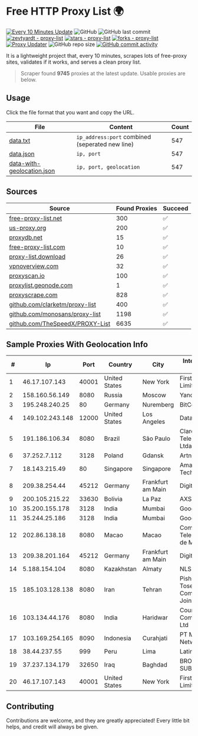 
# Free HTTP Proxy List 🌍

[![Every 10 Minutes Update](https://github.com/mertguvencli/http-proxy-list/actions/workflows/main.yml/badge.svg?branch=main)](https://github.com/mertguvencli/http-proxy-list/actions/workflows/main.yml)
![GitHub](https://img.shields.io/github/license/mertguvencli/http-proxy-list)
![GitHub last commit](https://img.shields.io/github/last-commit/mertguvencli/http-proxy-list)
[![zevtyardt - proxy-list](https://img.shields.io/static/v1?label=zevtyardt&message=proxy-list&color=blue&logo=github)](https://github.com/zevtyardt/proxy-list "Go to GitHub repo")
[![stars - proxy-list](https://img.shields.io/github/stars/zevtyardt/proxy-list?style=social)](https://github.com/zevtyardt/proxy-list)
[![forks - proxy-list](https://img.shields.io/github/forks/zevtyardt/proxy-list?style=social)](https://github.com/zevtyardt/proxy-list)
[![Proxy Updater](https://github.com/zevtyardt/proxy-list/workflows/Proxy%20Updater/badge.svg)](https://github.com/zevtyardt/proxy-list/actions?query=workflow:"Proxy+Updater")
![GitHub repo size](https://img.shields.io/github/repo-size/zevtyardt/proxy-list)
[![GitHub commit activity](https://img.shields.io/github/commit-activity/m/zevtyardt/proxy-list?logo=commits)](https://github.com/zevtyardt/proxy-list/commits/main)

It is a lightweight project that, every 10 minutes, scrapes lots of free-proxy sites, validates if it works, and serves a clean proxy list.

> Scraper found **9745** proxies at the latest update. Usable proxies are below.

## Usage

Click the file format that you want and copy the URL.

|File|Content|Count|
|----|-------|-----|
|[data.txt](https://raw.githubusercontent.com/mertguvencli/http-proxy-list/main/proxy-list/data.txt)|`ip_address:port` combined (seperated new line)|547|
|[data.json](https://raw.githubusercontent.com/mertguvencli/http-proxy-list/main/proxy-list/data.json)|`ip, port`|547|
|[data-with-geolocation.json](https://raw.githubusercontent.com/mertguvencli/http-proxy-list/main/proxy-list/data-with-geolocation.json)|`ip, port, geolocation`|547|

## Sources

|Source|Found Proxies|Succeed|
|------|-------------|-------|
|[free-proxy-list.net](https://free-proxy-list.net)|300|✅|
|[us-proxy.org](https://www.us-proxy.org)|200|✅|
|[proxydb.net](http://proxydb.net)|15|✅|
|[free-proxy-list.com](https://free-proxy-list.com/?page=&port=&type%5B%5D=http&type%5B%5D=https&up_time=0&search=Search)|10|✅|
|[proxy-list.download](https://www.proxy-list.download/HTTP)|26|✅|
|[vpnoverview.com](https://vpnoverview.com/privacy/anonymous-browsing/free-proxy-servers)|32|✅|
|[proxyscan.io](https://www.proxyscan.io)|100|✅|
|[proxylist.geonode.com](https://proxylist.geonode.com/api/proxy-list?limit=300&page=1&sort_by=lastChecked&sort_type=desc&protocols=http,https)|1|✅|
|[proxyscrape.com](https://api.proxyscrape.com/v2/?request=displayproxies&protocol=http&timeout=10000&country=all&ssl=all&anonymity=all)|828|✅|
|[github.com/clarketm/proxy-list](https://raw.githubusercontent.com/clarketm/proxy-list/master/proxy-list-raw.txt)|400|✅|
|[github.com/monosans/proxy-list](https://raw.githubusercontent.com/monosans/proxy-list/main/proxies/http.txt)|1198|✅|
|[github.com/TheSpeedX/PROXY-List](https://raw.githubusercontent.com/TheSpeedX/PROXY-List/master/http.txt)|6635|✅|


## Sample Proxies With Geolocation Info

|#|Ip|Port|Country|City|Internet Service Provider|
|-|--|----|-------|----|-------------------------|
|1|46.17.107.143|40001|United States|New York|First Server Limited|
|2|158.160.56.149|8080|Russia|Moscow|Yandex.Cloud LLC|
|3|195.248.240.25|80|Germany|Nuremberg|BitCommand|
|4|149.102.243.148|12000|United States|Los Angeles|Datacamp Limited|
|5|191.186.106.34|8080|Brazil|São Paulo|Claro NXT Telecomunicacoes Ltda|
|6|37.252.7.112|3128|Poland|Gdansk|Artnet Sp. z o.o.|
|7|18.143.215.49|80|Singapore|Singapore|Amazon Technologies Inc.|
|8|209.38.254.44|45212|Germany|Frankfurt am Main|DigitalOcean, LLC|
|9|200.105.215.22|33630|Bolivia|La Paz|AXS Bolivia S. A.|
|10|35.200.155.178|3128|India|Mumbai|Google LLC|
|11|35.244.25.186|3128|India|Mumbai|Google LLC|
|12|202.86.138.18|8080|Macao|Macao|Companhia de Telecomunicacoes de Macau|
|13|209.38.201.164|45212|Germany|Frankfurt am Main|DigitalOcean, LLC|
|14|5.188.154.104|8080|Kazakhstan|Almaty|NLS|
|15|185.103.128.138|8080|Iran|Tehran|Pishgaman Toseeh Ertebatat Company (Private Joint Stock)|
|16|103.134.44.176|8080|India|Haridwar|Countrylink Communiction Pvt Ltd|
|17|103.169.254.165|8090|Indonesia|Curahjati|PT Master Star Network|
|18|38.44.237.55|999|Peru|Lima|Latin Cable|
|19|37.237.134.179|32650|Iraq|Baghdad|BROADBAND-SUBSCRIBERS|
|20|46.17.107.143|40001|United States|New York|First Server Limited|



## Contributing

Contributions are welcome, and they are greatly appreciated! Every
little bit helps, and credit will always be given.


